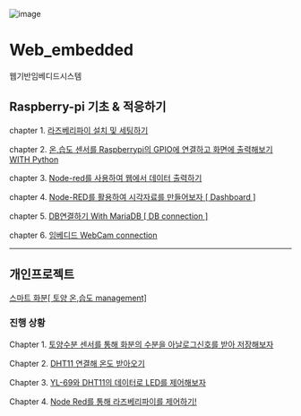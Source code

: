 ![image](https://user-images.githubusercontent.com/100738591/207513311-db97bf0f-894e-41d4-8d2e-14d2a1561966.png)


# Web_embedded
웹기반임베디드시스템 

## Raspberry-pi 기초 & 적응하기

chapter 1. [라즈베리파이 설치 및 세팅하기](https://github.com/leemj123/Web_embedded/wiki/3%EC%A3%BC%EC%B0%A8-%EC%9E%84%EB%B2%A0%EB%94%94%EB%93%9C-%EC%8B%9C%EC%8A%A4%ED%85%9C-%EB%B3%B4%EA%B3%A0%EC%84%9C_%EC%9D%B4%EB%AA%85%EC%9E%AC)

chapter 2. [온,습도 센서를 Raspberrypi의 GPIO에 연결하고 화면에 출력해보기 WITH Python](https://github.com/leemj123/Web_embedded/wiki/4%EC%A3%BC%EC%B0%A8-%EC%9B%B9-%EC%9E%84%EB%B2%A0%EB%94%94%EB%93%9C---%EC%98%A8,%EC%8A%B5%EB%8F%84%EC%84%BC%EC%84%9C)

chapter 3. [Node-red를 사용하여 웹에서 데이터 출력하기](https://github.com/leemj123/Web_embedded/wiki/5%EC%A3%BC%EC%B0%A8-%EC%9B%B9-%EC%9E%84%EB%B2%A0%EB%94%94%EB%93%9C--Node-Red-%EC%8B%A4%EC%8A%B5%EB%B3%B4%EA%B3%A0%EC%84%9C)

chapter 4. [Node-RED를 활용하여 시각자료를 만들어보자 [ Dashboard ]](https://github.com/leemj123/Web_embedded/wiki/6%EC%A3%BC%EC%B0%A8---Node-red-Dashboard%EB%A1%9C-%EB%8D%B0%EC%9D%B4%ED%84%B0%EB%A5%BC-%EC%8B%9C%EA%B0%81%EC%9E%90%EB%A3%8C%EB%A1%9C-%EB%B0%9B%EC%95%84%EB%B3%B4%EC%9E%90!-%5B-Dashboard-%5D)

chapter 5. [DB연결하기 With MariaDB [ DB connection ]](https://github.com/leemj123/Web_embedded/wiki/DB%EC%97%B0%EA%B2%B0%ED%95%98%EA%B8%B0-With-MariaDB-%5B-DB-connection-%5D)

chapter 6. [임베디드 WebCam connection](https://github.com/leemj123/Web_embedded/wiki/7%EC%A3%BC%EC%B0%A8-%EC%9E%84%EB%B2%A0%EB%94%94%EB%93%9C---WebCam-connection)
*** 
## 개인프로젝트
[스마트 화분[ 토양 온,습도 management]](https://github.com/leemj123/Web_embedded/wiki/%EA%B0%9C%EC%9D%B8-%ED%94%84%EB%A1%9C%EC%A0%9D%ED%8A%B8:-%EC%8A%A4%EB%A7%88%ED%8A%B8-%ED%99%94%EB%B6%84%5B-%ED%86%A0%EC%96%91-%EC%98%A8,%EC%8A%B5%EB%8F%84-management%5D)

### 진행 상황
Chapter 1. [토양수분 센서를 통해 화분의 수분을 아날로그신호를 받아 저장해보자](https://github.com/leemj123/Web_embedded/wiki/Chapter-1.-%ED%86%A0%EC%96%91%EC%88%98%EB%B6%84-%EC%84%BC%EC%84%9C%EB%A5%BC-%ED%86%B5%ED%95%B4-%ED%99%94%EB%B6%84%EC%9D%98-%EC%88%98%EB%B6%84%EC%9D%84-%EC%95%84%EB%82%A0%EB%A1%9C%EA%B7%B8%EC%8B%A0%ED%98%B8%EB%A5%BC-%EB%B0%9B%EC%95%84-%EC%A0%80%EC%9E%A5%ED%95%B4%EB%B3%B4%EC%9E%90)

Chapter 2. [DHT11 연결해 온도 받아오기](https://github.com/leemj123/Web_embedded/wiki/Chapter-2.-DHT11-%EC%97%B0%EA%B2%B0%ED%95%B4-%EC%98%A8%EB%8F%84-%EB%B0%9B%EC%95%84%EC%98%A4%EA%B8%B0)

Chapter 3. [YL-69와 DHT11의 데이터로 LED를 제어해보자](https://github.com/leemj123/Web_embedded/wiki/Chapter-3.-%ED%86%A0%EC%96%91%EC%88%98%EB%B6%84%EC%84%BC%EC%84%9C%EC%99%80-DHT11%EB%A1%9C-LED%EB%A5%BC-%EC%A0%9C%EC%96%B4%ED%95%B4%EB%B3%B4%EC%9E%90)

Chapter 4. [Node Red를 통해 라즈베리파이를 제어하기!](https://github.com/leemj123/Web_embedded/wiki/Chapter-4.-Node-Red%EB%A5%BC-%ED%86%B5%ED%95%B4-%EB%9D%BC%EC%A6%88%EB%B2%A0%EB%A6%AC%ED%8C%8C%EC%9D%B4%EB%A5%BC-%EC%A0%9C%EC%96%B4%ED%95%98%EA%B8%B0!)

